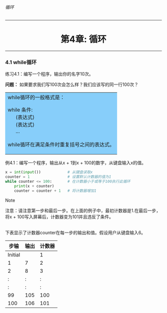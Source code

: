 ###### 循环
---

# <center>第4章: 循环</center>
---


### 4.1 while循环

练习4.1：编写一个程序，输出你的名字10次。

**问题：** 如果要求我们写100次会怎么样？我们应该写的同一行100次？

<table><tr><td bgcolor=#87CEFA>
while循环的一般格式是：

while 条件:<br>
&nbsp;&nbsp;&nbsp;&nbsp;&nbsp;&nbsp;(表达式)<br>
&nbsp;&nbsp;&nbsp;&nbsp;&nbsp;&nbsp;(表达式)<br>
&nbsp;&nbsp;&nbsp;&nbsp;&nbsp;&nbsp;...<br>
<br>
while循环在满足条件时重复括号之间的表达式。
</td></tr></table>


例4.1：编写一个程序，输出从x + 1到x + 100的数字，从键盘输入x的值。

```python
x = int(input())            # 从键盘读取x
counter = 1                 # 设置默认计数器的值为1
while counter <= 100:       # 在计数器小于或等于100执行此循环   
    print(x + counter)
    counter = counter + 1   # 将计数器增加1

```

> [!NOTE]
> 注意：请注意第一步和最后一步。在上面的例子中，最初计数器是1.在最后一步，将x + 100写入屏幕后，计数器变为101并且违反了条件。

<br>
下表显示了计数器counter在每一步的输出和值。假设用户从键盘输入6。

步输|输出|计数器
-|-|-
Initial||1
1|7|2
2|8|3
:|:|:
:|:|:
99|105|100
100|106|101

